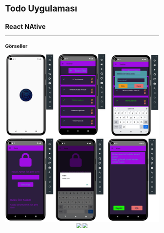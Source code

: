 # Todo Uygulaması
## React NAtive
---
### Görseller

<div align="center">
    <img src="./readme/res1.png" />
</div>
<div align="center">
    <img src="./readme/res2.png" />
</div>
<div align="center">
    <img src="./readme/gif1.gif" />
    <img src="./readme/gif2.gif" />
</div>

